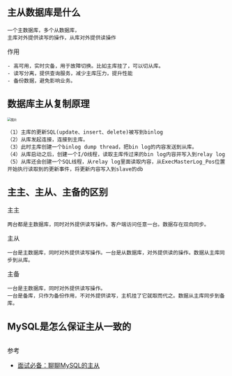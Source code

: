 ## 主从数据库是什么

```
一个主数据库，多个从数据库，
主库对外提供读写的操作，从库对外提供读操作
```

作用

```
- 高可用，实时灾备，用于故障切换。比如主库挂了，可以切从库。
- 读写分离，提供查询服务，减少主库压力，提升性能
- 备份数据，避免影响业务。
```

## 数据库主从复制原理

<img src="https://cdn.jsdelivr.net/gh/iamk123/typora@main/uPic/2023/08/19/10523216924135521692413552454OwckKr-640-20230819105232325.png" alt="图片" style="zoom:50%;" />

```
（1）主库的更新SQL(update、insert、delete)被写到binlog
（2）从库发起连接，连接到主库。
（3）此时主库创建一个binlog dump thread，把bin log的内容发送到从库。
（4）从库启动之后，创建一个I/O线程，读取主库传过来的bin log内容并写入到relay log
（5）从库还会创建一个SQL线程，从relay log里面读取内容，从ExecMasterLog_Pos位置开始执行读取到的更新事件，将更新内容写入到slave的db
```

## 主主、主从、主备的区别

主主

```
两台都是主数据库，同时对外提供读写操作。客户端访问任意一台。数据存在双向同步。
```

主从

```
一台是主数据库，同时对外提供读写操作。一台是从数据库，对外提供读的操作。数据从主库同步到从库。
```

主备

```
一台是主数据库，同时对外提供读写操作。
一台是备库，只作为备份作用，不对外提供读写，主机挂了它就取而代之。数据从主库同步到备库。
```

## MySQL是怎么保证主从一致的

```

```

参考

-   [面试必备：聊聊MySQL的主从](https://mp.weixin.qq.com/s?__biz=Mzg3NzU5NTIwNg==&mid=2247497982&idx=1&sn=bb589329cceb5462fc41f66ec63dbf56&chksm=cf2227d7f855aec16dd4d3b3425c0401850eeaf2c9cdc82e82722d38a00c24ee9ccfa3353774&token=2044040586&lang=zh_CN#rd)